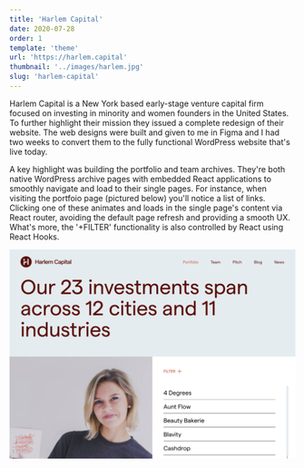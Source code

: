 ```yaml
---
title: 'Harlem Capital'
date: 2020-07-28
order: 1
template: 'theme'
url: 'https://harlem.capital'
thumbnail: '../images/harlem.jpg'
slug: 'harlem-capital'
---
```


Harlem Capital is a New York based early-stage venture capital firm focused on investing in minority and women founders in the United States. To further highlight their mission they issued a complete redesign of their website. The web designs were built and given to me in Figma and I had two weeks to convert them to the fully functional WordPress website that's live today.

A key highlight was building the portfolio and team archives. They're both native WordPress archive pages with embedded React applications to smoothly navigate and load to their single pages. For instance, when visiting the portfoio page (pictured below) you'll notice a list of links. Clicking one of these animates and loads in the single page's content via React router, avoiding the default page refresh and providing a smooth UX. What's more, the '+FILTER' functionality is also controlled by React using React Hooks.

![Portfolio archive page](../images/harlem-portfolio.png)

